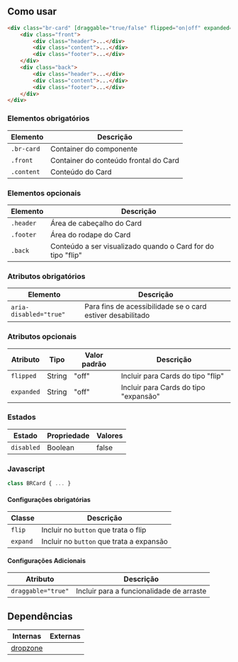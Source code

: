 [version]: # '5.0.0'

## Como usar

```html
<div class="br-card" [draggable="true/false" flipped="on|off" expanded="on|off" ] aria-disabled="true|false" [disabled]>
    <div class="front">
        <div class="header">...</div>
        <div class="content">...</div>
        <div class="footer">...</div>
    </div>
    <div class="back">
        <div class="header">...</div>
        <div class="content">...</div>
        <div class="footer">...</div>
    </div>
</div>
```

### Elementos obrigatórios

| Elemento   | Descrição                             |
| ---------- | ------------------------------------- |
| `.br-card` | Container do componente               |
| `.front`   | Container do conteúdo frontal do Card |
| `.content` | Conteúdo do Card                      |

### Elementos opcionais

| Elemento  | Descrição                                                   |
| --------- | ----------------------------------------------------------- |
| `.header` | Área de cabeçalho do Card                                   |
| `.footer` | Área do rodape do Card                                      |
| `.back`   | Conteúdo a ser visualizado quando o Card for do tipo "flip" |

### Atributos obrigatórios

| Elemento               | Descrição                                                     |
| ---------------------- | ------------------------------------------------------------- |
| `aria-disabled="true"` | Para fins de acessibilidade se o card estiver desabilitado    |

### Atributos opcionais

| Atributo   | Tipo   | Valor padrão | Descrição                             |
| ---------- | ------ | ------------ | ------------------------------------- |
| `flipped`  | String | "off"        | Incluir para Cards do tipo "flip"     |
| `expanded` | String | "off"        | Incluir para Cards do tipo "expansão" |

### Estados

| Estado     | Propriedade | Valores |
| ---------- | ----------- | ------- |
| `disabled` | Boolean     | false   |

### Javascript

```javascript
class BRCard { ... }
```

#### Configurações obrigatórias

| Classe   | Descrição                                |
| -------- | ---------------------------------------- |
| `flip`   | Incluir no `button` que trata o flip     |
| `expand` | Incluir no `button` que trata a expansão |

#### Configurações Adicionais

| Atributo           | Descrição                                |
| ------------------ | ---------------------------------------- |
| `draggable="true"` | Incluir para a funcionalidade de arraste |

## Dependências

| Internas                            | Externas |
| ----------------------------------- | -------- |
| [dropzone](/ds/components/dropzone) |          |
